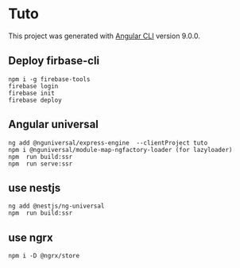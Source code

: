 # Tuto

This project was generated with [Angular CLI](https://github.com/angular/angular-cli) version 9.0.0.

## Deploy firbase-cli
 
 ```
npm i -g firebase-tools
firebase login
firebase init
firebase deploy
```

## Angular universal

```
ng add @nguniversal/express-engine  --clientProject tuto
npm i @nguniversal/module-map-ngfactory-loader (for lazyloader)
npm  run build:ssr
npm  run serve:ssr
```

## use nestjs
```
ng add @nestjs/ng-universal
npm  run build:ssr
```


## use ngrx

```
npm i -D @ngrx/store
```